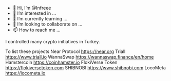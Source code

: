 - 👋 Hi, I’m @Infreee
- 👀 I’m interested in ...
- 🌱 I’m currently learning ...
- 💞️ I’m looking to collaborate on ...
- 📫 How to reach me ...

<!---
Infreee/Infreee is a ✨ special ✨ repository because its `README.md` (this file) appears on your GitHub profile.
You can click the Preview link to take a look at your changes.
--->I controlled many crypto initiatives in Turkey.
To list these projects
Near Protocol  https://near.org
Triall https://www.triall.io
WannaSwap https://wannaswap.finance/en/home
Hamstercoin https://coinhamster.io
FlokiVerse Token https://flokiversetoken.com
SHIBNOBI https://www.shibnobi.com
LocoMeta https://locometa.io

